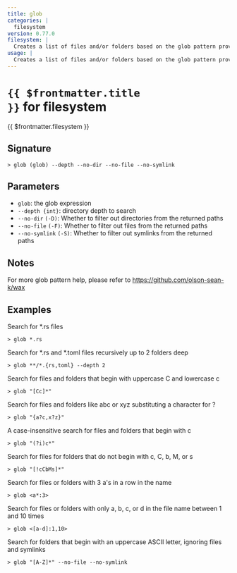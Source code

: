 ```yaml
---
title: glob
categories: |
  filesystem
version: 0.77.0
filesystem: |
  Creates a list of files and/or folders based on the glob pattern provided.
usage: |
  Creates a list of files and/or folders based on the glob pattern provided.
---
```


# <code>{{ $frontmatter.title }}</code> for filesystem

<div class='command-title'>{{ $frontmatter.filesystem }}</div>

## Signature

```> glob (glob) --depth --no-dir --no-file --no-symlink```

## Parameters

 -  `glob`: the glob expression
 -  `--depth {int}`: directory depth to search
 -  `--no-dir` `(-D)`: Whether to filter out directories from the returned paths
 -  `--no-file` `(-F)`: Whether to filter out files from the returned paths
 -  `--no-symlink` `(-S)`: Whether to filter out symlinks from the returned paths

## Notes
For more glob pattern help, please refer to https://github.com/olson-sean-k/wax
## Examples

Search for *.rs files
```shell
> glob *.rs

```

Search for *.rs and *.toml files recursively up to 2 folders deep
```shell
> glob **/*.{rs,toml} --depth 2

```

Search for files and folders that begin with uppercase C and lowercase c
```shell
> glob "[Cc]*"

```

Search for files and folders like abc or xyz substituting a character for ?
```shell
> glob "{a?c,x?z}"

```

A case-insensitive search for files and folders that begin with c
```shell
> glob "(?i)c*"

```

Search for files for folders that do not begin with c, C, b, M, or s
```shell
> glob "[!cCbMs]*"

```

Search for files or folders with 3 a's in a row in the name
```shell
> glob <a*:3>

```

Search for files or folders with only a, b, c, or d in the file name between 1 and 10 times
```shell
> glob <[a-d]:1,10>

```

Search for folders that begin with an uppercase ASCII letter, ignoring files and symlinks
```shell
> glob "[A-Z]*" --no-file --no-symlink

```
